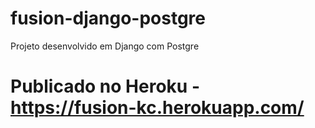 # fusion-django-postgre
Projeto desenvolvido em Django com Postgre
# Publicado no Heroku - https://fusion-kc.herokuapp.com/ 
